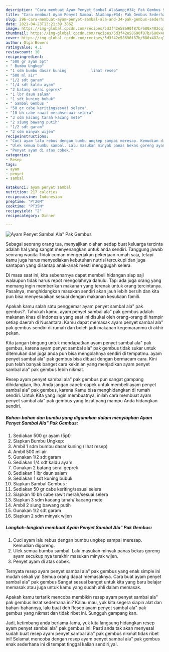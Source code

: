 ```yaml
---
description: "Cara membuat Ayam Penyet Sambal Ala&amp;#34; Pak Gembus Sederhana dan Mudah Dibuat"
title: "Cara membuat Ayam Penyet Sambal Ala&amp;#34; Pak Gembus Sederhana dan Mudah Dibuat"
slug: 296-cara-membuat-ayam-penyet-sambal-ala-and-34-pak-gembus-sederhana-dan-mudah-dibuat
date: 2021-04-23T13:21:39.386Z
image: https://img-global.cpcdn.com/recipes/5d3f42e58690f87b/680x482cq70/ayam-penyet-sambal-ala-pak-gembus-foto-resep-utama.jpg
thumbnail: https://img-global.cpcdn.com/recipes/5d3f42e58690f87b/680x482cq70/ayam-penyet-sambal-ala-pak-gembus-foto-resep-utama.jpg
cover: https://img-global.cpcdn.com/recipes/5d3f42e58690f87b/680x482cq70/ayam-penyet-sambal-ala-pak-gembus-foto-resep-utama.jpg
author: Olga Bowers
ratingvalue: 4.1
reviewcount: 10
recipeingredient:
- "500 gr ayam 5pt"
- " Bumbu Ungkep"
- "1 sdm bumbu dasar kuning           lihat resep"
- "500 ml air"
- "1/2 sdt garam"
- "1/4 sdt kaldu ayam"
- "2 batang serai geprek"
- "1 lbr daun salam"
- "1 sdt kuning bubuk"
- " Sambal Gembus "
- "50 gr cabe keritingsesuai selera"
- "10 bh cabe rawit merahsesuai selera"
- "3 sdm kacang tanah kacang mete"
- "2 siung bawang putih"
- "1/2 sdt garam"
- "2 sdm minyak wijen"
recipeinstructions:
- "Cuci ayam lalu rebus dengan bumbu ungkep sampai meresap. Kemudian digoreng."
- "Ulek semua bumbu sambal. Lalu masukan minyak panas bekas goreng ayam secukup nya terakhir masukan minyak wijen."
- "Penyet ayam di atas cobek."
categories:
- Resep
tags:
- ayam
- penyet
- sambal

katakunci: ayam penyet sambal 
nutrition: 217 calories
recipecuisine: Indonesian
preptime: "PT20M"
cooktime: "PT35M"
recipeyield: "2"
recipecategory: Dinner

---
```



![Ayam Penyet Sambal Ala&#34; Pak Gembus](https://img-global.cpcdn.com/recipes/5d3f42e58690f87b/680x482cq70/ayam-penyet-sambal-ala-pak-gembus-foto-resep-utama.jpg)

Sebagai seorang orang tua, menyajikan olahan sedap buat keluarga tercinta adalah hal yang sangat menyenangkan untuk anda sendiri. Tanggung jawab seorang  wanita Tidak cuman mengerjakan pekerjaan rumah saja, tetapi kamu juga harus menyediakan kebutuhan nutrisi tercukupi dan juga santapan yang disantap anak-anak mesti menggugah selera.

Di masa  saat ini, kita sebenarnya dapat membeli hidangan siap saji walaupun tidak harus repot mengolahnya dahulu. Tapi ada juga orang yang memang ingin memberikan makanan yang terenak untuk orang tercintanya. Pasalnya, menghidangkan masakan sendiri akan jauh lebih bersih dan kita pun bisa menyesuaikan sesuai dengan makanan kesukaan famili. 



Apakah kamu salah satu penggemar ayam penyet sambal ala&#34; pak gembus?. Tahukah kamu, ayam penyet sambal ala&#34; pak gembus adalah makanan khas di Indonesia yang saat ini disukai oleh orang-orang di hampir setiap daerah di Nusantara. Kamu dapat memasak ayam penyet sambal ala&#34; pak gembus sendiri di rumah dan boleh jadi makanan kegemaranmu di akhir pekan.

Kita jangan bingung untuk mendapatkan ayam penyet sambal ala&#34; pak gembus, karena ayam penyet sambal ala&#34; pak gembus tidak sukar untuk ditemukan dan juga anda pun bisa mengolahnya sendiri di tempatmu. ayam penyet sambal ala&#34; pak gembus bisa dibuat dengan bermacam cara. Kini pun telah banyak banget cara kekinian yang menjadikan ayam penyet sambal ala&#34; pak gembus lebih nikmat.

Resep ayam penyet sambal ala&#34; pak gembus pun sangat gampang dihidangkan, lho. Anda jangan capek-capek untuk membeli ayam penyet sambal ala&#34; pak gembus, karena Kamu bisa menghidangkan di rumah sendiri. Untuk Kita yang ingin membuatnya, inilah cara membuat ayam penyet sambal ala&#34; pak gembus yang lezat yang mampu Anda hidangkan sendiri.

<!--inarticleads1-->

##### Bahan-bahan dan bumbu yang digunakan dalam menyiapkan Ayam Penyet Sambal Ala&#34; Pak Gembus:

1. Sediakan 500 gr ayam (5pt)
1. Siapkan  Bumbu Ungkep:
1. Ambil 1 sdm bumbu dasar kuning           (lihat resep)
1. Ambil 500 ml air
1. Gunakan 1/2 sdt garam
1. Sediakan 1/4 sdt kaldu ayam
1. Gunakan 2 batang serai geprek
1. Sediakan 1 lbr daun salam
1. Sediakan 1 sdt kuning bubuk
1. Siapkan  Sambal Gembus :
1. Sediakan 50 gr cabe keriting/sesuai selera
1. Siapkan 10 bh cabe rawit merah/sesuai selera
1. Siapkan 3 sdm kacang tanah/ kacang mete
1. Ambil 2 siung bawang putih
1. Gunakan 1/2 sdt garam
1. Siapkan 2 sdm minyak wijen




<!--inarticleads2-->

##### Langkah-langkah membuat Ayam Penyet Sambal Ala&#34; Pak Gembus:

1. Cuci ayam lalu rebus dengan bumbu ungkep sampai meresap. Kemudian digoreng.
1. Ulek semua bumbu sambal. Lalu masukan minyak panas bekas goreng ayam secukup nya terakhir masukan minyak wijen.
1. Penyet ayam di atas cobek.




Ternyata resep ayam penyet sambal ala&#34; pak gembus yang enak simple ini mudah sekali ya! Semua orang dapat memasaknya. Cara buat ayam penyet sambal ala&#34; pak gembus Sangat sesuai banget untuk kita yang baru belajar memasak atau juga untuk kamu yang sudah ahli dalam memasak.

Apakah kamu tertarik mencoba membikin resep ayam penyet sambal ala&#34; pak gembus lezat sederhana ini? Kalau mau, yuk kita segera siapin alat dan bahan-bahannya, lalu buat deh Resep ayam penyet sambal ala&#34; pak gembus yang nikmat dan tidak ribet ini. Sungguh gampang kan. 

Jadi, ketimbang anda berlama-lama, yuk kita langsung hidangkan resep ayam penyet sambal ala&#34; pak gembus ini. Pasti anda tak akan menyesal sudah buat resep ayam penyet sambal ala&#34; pak gembus nikmat tidak ribet ini! Selamat mencoba dengan resep ayam penyet sambal ala&#34; pak gembus enak sederhana ini di tempat tinggal kalian sendiri,ya!.

